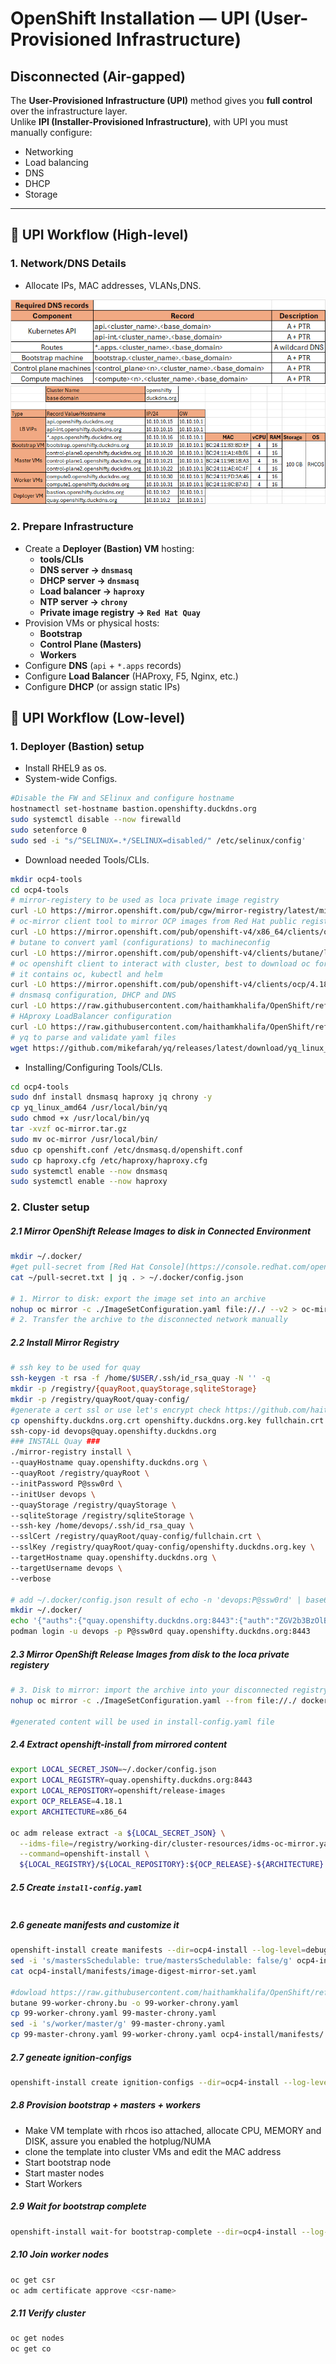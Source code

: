 # OpenShift Installation — UPI (User-Provisioned Infrastructure)
## Disconnected (Air-gapped)

The **User-Provisioned Infrastructure (UPI)** method gives you **full control** over the infrastructure layer.  
Unlike **IPI (Installer-Provisioned Infrastructure)**, with UPI you must manually configure:

- Networking  
- Load balancing  
- DNS  
- DHCP  
- Storage  

---

## 🔹 UPI Workflow (High-level)
### 1. Network/DNS Details
- Allocate IPs, MAC addresses, VLANs,DNS.

![cluster details](image.png)
![cluster details](image-1.png)
### 2. Prepare Infrastructure
- Create a **Deployer (Bastion) VM** hosting:
  - **tools/CLIs**
  - **DNS server → `dnsmasq`**
  - **DHCP server → `dnsmasq`**
  - **Load balancer → `haproxy`**
  - **NTP server → `chrony`**
  - **Private image registry → ``Red Hat Quay``**
- Provision VMs or physical hosts:
  - **Bootstrap**
  - **Control Plane (Masters)**
  - **Workers**
- Configure **DNS** (`api` + `*.apps` records)  
- Configure **Load Balancer** (HAProxy, F5, Nginx, etc.)  
- Configure **DHCP** (or assign static IPs)



## 🔹 UPI Workflow (Low-level)
### 1. Deployer (Bastion) setup
- Install RHEL9 as os.
- System-wide Configs.
```bash
#Disable the FW and SElinux and configure hostname  
hostnamectl set-hostname bastion.openshifty.duckdns.org
sudo systemctl disable --now firewalld
sudo setenforce 0
sudo sed -i "s/^SELINUX=.*/SELINUX=disabled/" /etc/selinux/config'
```
- Download needed Tools/CLIs.
```bash 
mkdir ocp4-tools
cd ocp4-tools
# mirror-registery to be used as loca private image registry
curl -LO https://mirror.openshift.com/pub/cgw/mirror-registry/latest/mirror-registry-amd64.tar.gz
# oc-mirror client tool to mirror OCP images from Red Hat public registries to out local registry
curl -LO https://mirror.openshift.com/pub/openshift-v4/x86_64/clients/ocp/latest/oc-mirror.rhel9.tar.gz
# butane to convert yaml (configurations) to machineconfig
curl -LO https://mirror.openshift.com/pub/openshift-v4/clients/butane/latest/butane-amd64
# oc openshift client to interact with cluster, best to download oc for the same version of ocp 
# it contains oc, kubectl and helm 
curl -LO https://mirror.openshift.com/pub/openshift-v4/clients/ocp/4.18.21/openshift-client-linux.tar.gz
# dnsmasq configuration, DHCP and DNS
curl -LO https://raw.githubusercontent.com/haithamkhalifa/OpenShift/refs/heads/master/examples/openshift.conf
# HAproxy LoadBalancer configuration
curl -LO https://raw.githubusercontent.com/haithamkhalifa/OpenShift/refs/heads/master/examples/haproxy.cfg
# yq to parse and validate yaml files
wget https://github.com/mikefarah/yq/releases/latest/download/yq_linux_amd64
```
- Installing/Configuring Tools/CLIs.
```bash 
cd ocp4-tools
sudo dnf install dnsmasq haproxy jq chrony -y
cp yq_linux_amd64 /usr/local/bin/yq
sudo chmod +x /usr/local/bin/yq
tar -xvzf oc-mirror.tar.gz
sudo mv oc-mirror /usr/local/bin/
sduo cp openshift.conf /etc/dnsmasq.d/openshift.conf
sudo cp haproxy.cfg /etc/haproxy/haproxy.cfg
sudo systemctl enable --now dnsmasq
sudo systemctl enable --now haproxy
```
### 2. Cluster setup

##### 2.1 Mirror OpenShift Release Images to disk in Connected Environment 
```bash
mkdir ~/.docker/
#get pull-secret from [Red Hat Console](https://console.redhat.com/openshift/downloads)
cat ~/pull-secret.txt | jq . > ~/.docker/config.json

# 1. Mirror to disk: export the image set into an archive
nohup oc mirror -c ./ImageSetConfiguration.yaml file://./ --v2 > oc-mirror-to-disk.out &
# 2. Transfer the archive to the disconnected network manually
```




##### 2.2 Install Mirror Registry
```bash
# ssh key to be used for quay
ssh-keygen -t rsa -f /home/$USER/.ssh/id_rsa_quay -N '' -q
mkdir -p /registry/{quayRoot,quayStorage,sqliteStorage}
mkdir -p /registry/quayRoot/quay-config/
#generate a cert ssl or use let's encrypt check https://github.com/haithamkhalifa/OpenShift/blob/master/docs/get-free-domain-with-valid-cert.md
cp openshifty.duckdns.org.crt openshifty.duckdns.org.key fullchain.crt /registry/quayRoot/quay-config/
ssh-copy-id devops@quay.openshifty.duckdns.org
### INSTALL Quay ###	
./mirror-registry install \
--quayHostname quay.openshifty.duckdns.org \
--quayRoot /registry/quayRoot \
--initPassword P@ssw0rd \
--initUser devops \
--quayStorage /registry/quayStorage \
--sqliteStorage /registry/sqliteStorage \
--ssh-key /home/devops/.ssh/id_rsa_quay \
--sslCert /registry/quayRoot/quay-config/fullchain.crt \
--sslKey /registry/quayRoot/quay-config/openshifty.duckdns.org.key \
--targetHostname quay.openshifty.duckdns.org \
--targetUsername devops \
--verbose

# add ~/.docker/config.json result of echo -n 'devops:P@ssw0rd' | base64 -w0 with quay.openshifty.duckdns.org:8443 
mkdir ~/.docker/
echo '{"auths":{"quay.openshifty.duckdns.org:8443":{"auth":"ZGV2b3BzOlBAc3N3MHJk"}}}' > ~/.docker/config.json
podman login -u devops -p P@ssw0rd quay.openshifty.duckdns.org:8443 
```


##### 2.3 Mirror OpenShift Release Images from disk to the loca private registery
```bash
# 3. Disk to mirror: import the archive into your disconnected registry
nohup oc mirror -c ./ImageSetConfiguration.yaml --from file://./ docker://quay.openshifty.duckdns.org:8443 --v2 > oc-disk-to-mirror.out & 

#generated content will be used in install-config.yaml file
```

##### 2.4 Extract openshift-install from mirrored content
```bash
export LOCAL_SECRET_JSON=~/.docker/config.json
export LOCAL_REGISTRY=quay.openshifty.duckdns.org:8443
export LOCAL_REPOSITORY=openshift/release-images
export OCP_RELEASE=4.18.1
export ARCHITECTURE=x86_64

oc adm release extract -a ${LOCAL_SECRET_JSON} \
  --idms-file=/registry/working-dir/cluster-resources/idms-oc-mirror.yaml \
  --command=openshift-install \
  ${LOCAL_REGISTRY}/${LOCAL_REPOSITORY}:${OCP_RELEASE}-${ARCHITECTURE}
```

##### 2.5 Create `install-config.yaml`
```yaml
```

##### 2.6 geneate manifests and customize it
```bash
openshift-install create manifests --dir=ocp4-install --log-level=debug
sed -i 's/mastersSchedulable: true/mastersSchedulable: false/g' ocp4-install/manifests/cluster-scheduler-02-config.yml
cat ocp4-install/manifests/image-digest-mirror-set.yaml

#dowload https://raw.githubusercontent.com/haithamkhalifa/OpenShift/refs/heads/master/examples/99-worker-chrony.bu and edit the ntp server ip/dns
butane 99-worker-chrony.bu -o 99-worker-chrony.yaml
cp 99-worker-chrony.yaml 99-master-chrony.yaml
sed -i 's/worker/master/g' 99-master-chrony.yaml
cp 99-master-chrony.yaml 99-worker-chrony.yaml ocp4-install/manifests/

```

##### 2.7 geneate ignition-configs
```bash
openshift-install create ignition-configs --dir=ocp4-install --log-level=debug
```

##### 2.8 Provision bootstrap + masters + workers
- Make VM template with rhcos iso attached, allocate CPU, MEMORY and DISK, assure you enabled the hotplug/NUMA 
- clone the template into cluster VMs and edit the MAC address
- Start bootstrap node 
- Start master nodes
- Start Workers

##### 2.9 Wait for bootstrap complete
```bash
openshift-install wait-for bootstrap-complete --dir=ocp4-install --log-level=debug
```

##### 2.10 Join worker nodes
```bash
oc get csr
oc adm certificate approve <csr-name>
```

##### 2.11 Verify cluster
```bash
oc get nodes
oc get co
```

